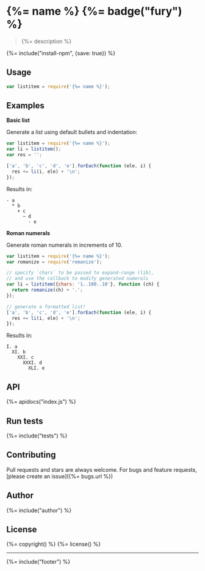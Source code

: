 # {%= name %} {%= badge("fury") %}

> {%= description %}

{%= include("install-npm", {save: true}) %}

## Usage

```js
var listitem = require('{%= name %}');
```

## Examples

**Basic list**

Generate a list using default bullets and indentation:

```js
var listitem = require('{%= name %}');
var li = listitem();
var res = '';

['a', 'b', 'c', 'd', 'e'].forEach(function (ele, i) {
  res += li(i, ele) + '\n';
});
```

Results in:

```
- a
  * b
    + c
      ~ d
        - e
```

**Roman numerals**

Generate roman numerals in increments of 10.

```js
var listitem = require('{%= name %}');
var romanize = require('romanize');

// specify `chars` to be passed to expand-range (lib), 
// and use the callback to modify generated numerals
var li = listitem({chars: '1..100..10'}, function (ch) {
  return romanize(ch) + '.';
});

// generate a formatted list!
['a', 'b', 'c', 'd', 'e'].forEach(function (ele, i) {
  res += li(i, ele) + '\n';
});
```

Results in:

```
I. a
  XI. b
    XXI. c
      XXXI. d
        XLI. e
```


## API
{%= apidocs("index.js") %}


## Run tests
{%= include("tests") %}

## Contributing
Pull requests and stars are always welcome. For bugs and feature requests, [please create an issue]({%= bugs.url %})

## Author
{%= include("author") %}

## License
{%= copyright() %}
{%= license() %}

***

{%= include("footer") %}

[expand-range]: https://github.com/jonschlinkert/expand-range
